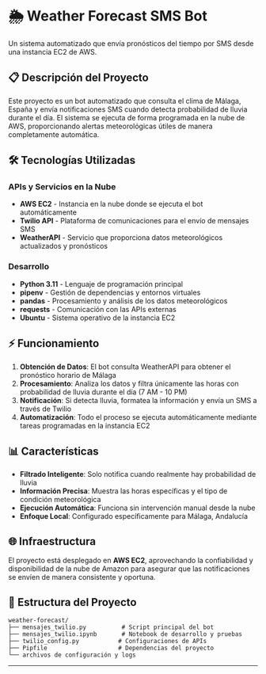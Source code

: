 # 🌦️ Weather Forecast SMS Bot

Un sistema automatizado que envía pronósticos del tiempo por SMS desde una instancia EC2 de AWS.

## 📋 Descripción del Proyecto

Este proyecto es un bot automatizado que consulta el clima de Málaga, España y envía notificaciones SMS cuando detecta probabilidad de lluvia durante el día. El sistema se ejecuta de forma programada en la nube de AWS, proporcionando alertas meteorológicas útiles de manera completamente automática.

## 🛠️ Tecnologías Utilizadas

### APIs y Servicios en la Nube
- **AWS EC2** - Instancia en la nube donde se ejecuta el bot automáticamente
- **Twilio API** - Plataforma de comunicaciones para el envío de mensajes SMS
- **WeatherAPI** - Servicio que proporciona datos meteorológicos actualizados y pronósticos

### Desarrollo
- **Python 3.11** - Lenguaje de programación principal
- **pipenv** - Gestión de dependencias y entornos virtuales
- **pandas** - Procesamiento y análisis de los datos meteorológicos
- **requests** - Comunicación con las APIs externas
- **Ubuntu** - Sistema operativo de la instancia EC2

## ⚡ Funcionamiento

1. **Obtención de Datos**: El bot consulta WeatherAPI para obtener el pronóstico horario de Málaga
2. **Procesamiento**: Analiza los datos y filtra únicamente las horas con probabilidad de lluvia durante el día (7 AM - 10 PM)
3. **Notificación**: Si detecta lluvia, formatea la información y envía un SMS a través de Twilio
4. **Automatización**: Todo el proceso se ejecuta automáticamente mediante tareas programadas en la instancia EC2

## 📊 Características

- **Filtrado Inteligente**: Solo notifica cuando realmente hay probabilidad de lluvia
- **Información Precisa**: Muestra las horas específicas y el tipo de condición meteorológica
- **Ejecución Automática**: Funciona sin intervención manual desde la nube
- **Enfoque Local**: Configurado específicamente para Málaga, Andalucía

## 🌐 Infraestructura

El proyecto está desplegado en **AWS EC2**, aprovechando la confiabilidad y disponibilidad de la nube de Amazon para asegurar que las notificaciones se envíen de manera consistente y oportuna.

## 📁 Estructura del Proyecto

```
weather-forecast/
├── mensajes_twilio.py          # Script principal del bot
├── mensajes_twilio.ipynb       # Notebook de desarrollo y pruebas
├── twilio_config.py           # Configuraciones de APIs
├── Pipfile                    # Dependencias del proyecto
└── archivos de configuración y logs
```

---